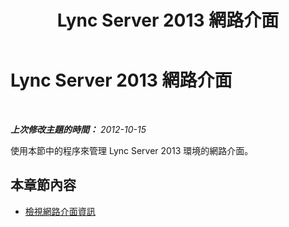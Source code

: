 ﻿---
title: Lync Server 2013 網路介面
TOCTitle: Lync Server 2013 網路介面
ms:assetid: d59abec1-f3cd-4cab-a684-c6afdd7faa77
ms:mtpsurl: https://technet.microsoft.com/zh-tw/library/JJ721900(v=OCS.15)
ms:contentKeyID: 49890334
ms.date: 08/10/2015
mtps_version: v=OCS.15
ms.translationtype: HT
---

# Lync Server 2013 網路介面

 

_**上次修改主題的時間：** 2012-10-15_

使用本節中的程序來管理 Lync Server 2013 環境的網路介面。

## 本章節內容

  - [檢視網路介面資訊](lync-server-2013-viewing-network-interface-information.md)

